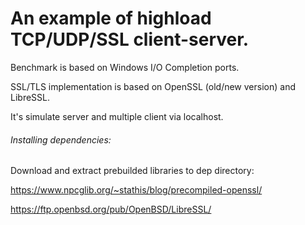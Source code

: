 # An example of highload TCP/UDP/SSL client-server.

Benchmark is based on Windows I/O Completion ports.

SSL/TLS implementation is based on OpenSSL (old/new version) and LibreSSL.

It's simulate server and multiple client via localhost.


###### Installing dependencies:

Download and extract prebuilded libraries to dep directory:

https://www.npcglib.org/~stathis/blog/precompiled-openssl/

https://ftp.openbsd.org/pub/OpenBSD/LibreSSL/
